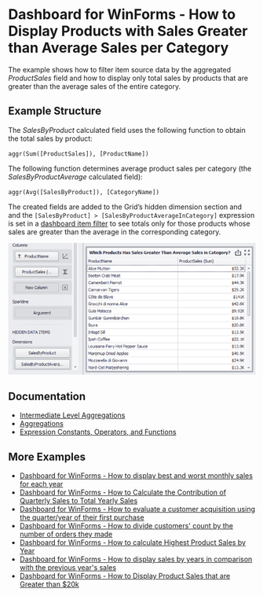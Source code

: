 # Dashboard for WinForms - How to Display Products with Sales Greater than Average Sales per Category

The example shows how to filter item source data by the aggregated *ProductSales* field and how to display only total sales by products that are greater than the average sales of the entire category.

## Example Structure

The *SalesByProduct* calculated field uses the following function to obtain the total sales by product:

```
aggr(Sum([ProductSales]), [ProductName])
```

The following function determines average product sales per category (the *SalesByProductAverage* calculated field):

```
aggr(Avg([SalesByProduct]), [CategoryName])
```

The created fields are added to the Grid’s hidden dimension section and and the ```[SalesByProduct] > [SalesByProductAverageInCategory]``` expression is set in a [dashboard item filter](https://docs.devexpress.com/Dashboard/116537/common-features/data-shaping/filtering) to see totals only for those products whose sales are greater than the average in the corresponding category.

![grid](image/grid.png)

## Documentation

- [Intermediate Level Aggregations](https://docs.devexpress.com/Dashboard/115870/)
- [Aggregations](https://docs.devexpress.com/Dashboard/115894/)
- [Expression Constants, Operators, and Functions](https://docs.devexpress.com/Dashboard/400122/)

## More Examples

- [Dashboard for WinForms - How to display best and worst monthly sales for each year](https://github.com/DevExpress-Examples/how-to-display-best-and-worst-monthly-sales-for-each-year-t369371)
- [Dashboard for WinForms - How to Calculate the Contribution of Quarterly Sales to Total Yearly Sales](https://github.com/DevExpress-Examples/how-to-calculate-the-contribution-of-quarterly-sales-to-total-yearly-sales)
- [Dashboard for WinForms - How to evaluate a customer acquisition using the quarter/year of their first purchase](https://github.com/DevExpress-Examples/how-to-divide-customers-count-by-the-number-of-orders-they-made-t372356)
- [Dashboard for WinForms - How to divide customers' count by the number of orders they made](https://github.com/DevExpress-Examples/how-to-divide-customers-count-by-the-number-of-orders-they-made-t372356)
- [Dashboard for WinForms - How to calculate Highest Product Sales by Year](https://github.com/DevExpress-Examples/how-to-show-products-with-the-best-sales-in-a-year-along-with-sales-values-t372408)
- [Dashboard for WinForms - How to display sales by years in comparison with the previous year's sales](https://github.com/DevExpress-Examples/win-dashboard-display-previous-year-sales)
- [Dashboard for WinForms - How to Display Product Sales that are Greater than $20k](https://github.com/DevExpress-Examples/How-to-Display-Product-Sales-that-are-Greater-than-20k)
